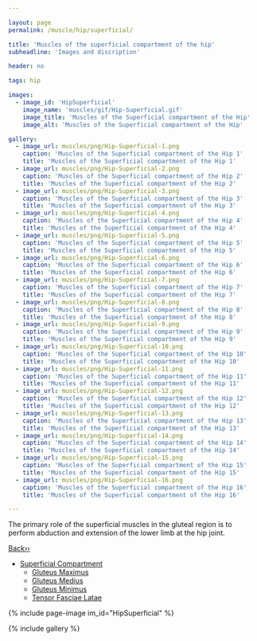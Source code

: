 ```yaml
---

layout: page
permalink: /muscle/hip/superficial/

title: 'Muscles of the superficial compartment of the hip'
subheadline: 'Images and discription'

header: no

tags: hip

images:
  - image_id: 'HipSuperficial'
    image_name: 'muscles/gif/Hip-Superficial.gif'
    image_title: 'Muscles of the Superficial compartment of the Hip'
    image_alt: 'Muscles of the Superficial compartment of the Hip' 

gallery:
  - image_url: muscles/png/Hip-Superficial-1.png
    caption: 'Muscles of the Superficial compartment of the Hip 1'
    title: 'Muscles of the Superficial compartment of the Hip 1'
  - image_url: muscles/png/Hip-Superficial-2.png
    caption: 'Muscles of the Superficial compartment of the Hip 2'
    title: 'Muscles of the Superficial compartment of the Hip 2'
  - image_url: muscles/png/Hip-Superficial-3.png
    caption: 'Muscles of the Superficial compartment of the Hip 3'
    title: 'Muscles of the Superficial compartment of the Hip 3'
  - image_url: muscles/png/Hip-Superficial-4.png
    caption: 'Muscles of the Superficial compartment of the Hip 4'
    title: 'Muscles of the Superficial compartment of the Hip 4'
  - image_url: muscles/png/Hip-Superficial-5.png
    caption: 'Muscles of the Superficial compartment of the Hip 5'
    title: 'Muscles of the Superficial compartment of the Hip 5'
  - image_url: muscles/png/Hip-Superficial-6.png
    caption: 'Muscles of the Superficial compartment of the Hip 6'
    title: 'Muscles of the Superficial compartment of the Hip 6'
  - image_url: muscles/png/Hip-Superficial-7.png
    caption: 'Muscles of the Superficial compartment of the Hip 7'
    title: 'Muscles of the Superficial compartment of the Hip 7'
  - image_url: muscles/png/Hip-Superficial-8.png
    caption: 'Muscles of the Superficial compartment of the Hip 8'
    title: 'Muscles of the Superficial compartment of the Hip 8'
  - image_url: muscles/png/Hip-Superficial-9.png
    caption: 'Muscles of the Superficial compartment of the Hip 9'
    title: 'Muscles of the Superficial compartment of the Hip 9'
  - image_url: muscles/png/Hip-Superficial-10.png
    caption: 'Muscles of the Superficial compartment of the Hip 10'
    title: 'Muscles of the Superficial compartment of the Hip 10'
  - image_url: muscles/png/Hip-Superficial-11.png
    caption: 'Muscles of the Superficial compartment of the Hip 11'
    title: 'Muscles of the Superficial compartment of the Hip 11'
  - image_url: muscles/png/Hip-Superficial-12.png
    caption: 'Muscles of the Superficial compartment of the Hip 12'
    title: 'Muscles of the Superficial compartment of the Hip 12'
  - image_url: muscles/png/Hip-Superficial-13.png
    caption: 'Muscles of the Superficial compartment of the Hip 13'
    title: 'Muscles of the Superficial compartment of the Hip 13'
  - image_url: muscles/png/Hip-Superficial-14.png
    caption: 'Muscles of the Superficial compartment of the Hip 14'
    title: 'Muscles of the Superficial compartment of the Hip 14'
  - image_url: muscles/png/Hip-Superficial-15.png
    caption: 'Muscles of the Superficial compartment of the Hip 15'
    title: 'Muscles of the Superficial compartment of the Hip 15'
  - image_url: muscles/png/Hip-Superficial-16.png
    caption: 'Muscles of the Superficial compartment of the Hip 16'
    title: 'Muscles of the Superficial compartment of the Hip 16'

---
```


The primary role of the superficial muscles in the gluteal region is to perform abduction and extension of the lower limb at the hip joint.

[Back››](/muscle/hip/)

- [Superficial Compartment](/muscle/hip/superficial)
  - [Gluteus Maximus](/muscle/hip/gluteusmaximus/)
  - [Gluteus Medius](/muscle/hip/gluteusmedius/)
  - [Gluteus Minimus](/muscle/hip/gluteusminimus/)
  - [Tensor Fasciae Latae](/muscle/hip/tensorfasciaelatae/)

{% include page-image im_id="HipSuperficial" %}

{% include gallery %}
